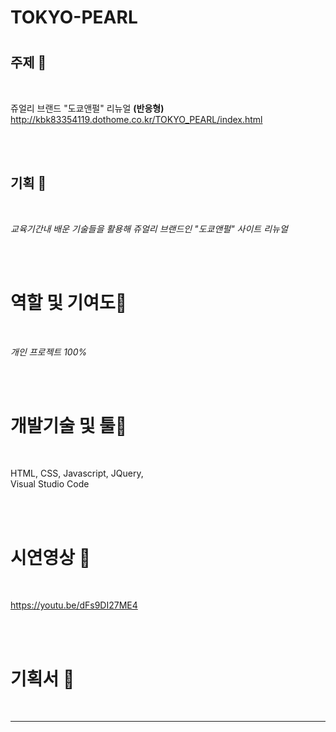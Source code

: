 # TOKYO-PEARL

# 


## 주제 🧡

<br/>

쥬얼리 브랜드 "도쿄앤펄" 리뉴얼 **(반응형)**
http://kbk83354119.dothome.co.kr/TOKYO_PEARL/index.html

<br/> <br/>

## 기획 💛

<br/>

_교육기간내 배운 기술들을 활용해 쥬얼리 브랜드인 "도쿄앤펄" 사이트 리뉴얼_

<br/> <br/>

# 역할 및 기여도💚

<br/>
 
_개인 프로젝트 100%_
 
<br/> <br/>
 
# 개발기술 및 툴💙
 
<br/>
 
HTML,   CSS,   Javascript,   JQuery,     
Visual Studio Code
 
<br/> <br/>

# 시연영상 💜

<br/>

https://youtu.be/dFs9DI27ME4

<br/> <br/>

# 기획서 🤎

<br/>



---------------------------------------

